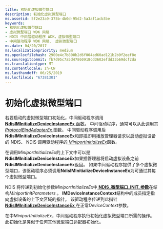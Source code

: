 ```yaml
---
title: 初始化虚拟微型端口
description: 初始化虚拟微型端口
ms.assetid: 5f2e23a9-375b-4b0d-95d2-5a3af1acb3be
keywords:
- 初始化虚拟微型端口
- 虚拟微型端口 WDK 网络
- NDIS 中间层驱动程序 WDK，虚拟微型端口
- 中间驱动程序 WDK 网络、 虚拟微型端口
ms.date: 04/20/2017
ms.localizationpriority: medium
ms.openlocfilehash: 2900e4c7b800b2d6f004ad60ad121b2b9f2eef8e
ms.sourcegitcommit: fb7d95c7a5d47860918cd3602efdd33b69dcf2da
ms.translationtype: MT
ms.contentlocale: zh-CN
ms.lasthandoff: 06/25/2019
ms.locfileid: "67381301"
---
```

# <a name="initializing-a-virtual-miniport"></a>初始化虚拟微型端口





若要启动的虚拟微型端口初始化，中间驱动程序调用[ **NdisIMInitializeDeviceInstanceEx** ](https://docs.microsoft.com/windows-hardware/drivers/ddi/content/ndis/nf-ndis-ndisiminitializedeviceinstanceex)函数。 中间驱动程序，通常可以从此调用其[ *ProtocolBindAdapterEx* ](https://docs.microsoft.com/windows-hardware/drivers/ddi/content/ndis/nc-ndis-protocol_bind_adapter_ex)函数。 中间驱动程序调用后**NdisIMInitializeDeviceInstanceEx**和即插即用播放管理器请求以启动虚拟设备的 NDIS、 NDIS 调用驱动程序的[ *MiniportInitializeEx*](https://docs.microsoft.com/windows-hardware/drivers/ddi/content/ndis/nc-ndis-miniport_initialize)函数。

在调用*MiniportInitializeEx*的上下文中可以是**NdisIMInitializeDeviceInstanceEx**如果插管理器将启动虚拟设备之前**NdisIMInitializeDeviceInstanceEx**返回。 如果中间驱动程序提供了多个虚拟微型端口，该驱动程序必须调用**NdisIMInitializeDeviceInstanceEx**为可通过其每个虚拟微型端口。

NDIS 将传递到初始化参数*MiniportInitializeEx*中[ **NDIS\_微型端口\_INIT\_参数**](https://docs.microsoft.com/windows-hardware/drivers/ddi/content/ndis/ns-ndis-_ndis_miniport_init_parameters)在结构*MiniportInitParameters* 。 **IMDeviceInstanceContext**结构中的成员指定指向虚拟设备的上下文区域的指针。 该驱动程序传递到此指针[ **NdisIMInitializeDeviceInstanceEx** ](https://docs.microsoft.com/windows-hardware/drivers/ddi/content/ndis/nf-ndis-ndisiminitializedeviceinstanceex)在正常*DeviceContext*参数。

在中*MiniportInitializeEx*，中间驱动程序执行初始化虚拟微型端口所需的操作。 此初始化是类似于任何其他微型端口适配器初始化。

 

 





